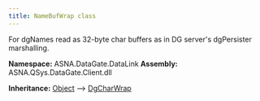 ```yaml
---
title: NameBufWrap class
---
```


For dgNames read as 32-byte char buffers as in DG server's
dgPersister marshalling.

**Namespace:** ASNA.DataGate.DataLink
**Assembly:** ASNA.QSys.DataGate.Client.dll

**Inheritance:** [Object](https://docs.microsoft.com/en-us/dotnet/api/system.object) --> [DgCharWrap](https://learn.microsoft.com/en-us/dotnet/api/)
<br>
<br>
